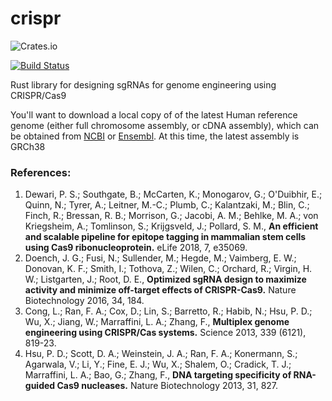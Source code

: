 # crispr

![Crates.io](https://img.shields.io/crates/v/crispr.svg)

[![Build Status](https://travis-ci.com/lazear/crispr.svg?branch=master)](https://travis-ci.com/lazear/crispr)

Rust library for designing sgRNAs for genome engineering using CRISPR/Cas9

You'll want to download a local copy of of the latest Human reference genome (either full chromosome assembly, or cDNA assembly), which can be obtained from [NCBI](https://www.ncbi.nlm.nih.gov/assembly/?term=GRCh38) or [Ensembl](https://uswest.ensembl.org/Homo_sapiens/Info/Index). At this time, the latest assembly is GRCh38

### References:

1.	Dewari, P. S.; Southgate, B.; McCarten, K.; Monogarov, G.; O'Duibhir, E.; Quinn, N.; Tyrer, A.; Leitner, M.-C.; Plumb, C.; Kalantzaki, M.; Blin, C.; Finch, R.; Bressan, R. B.; Morrison, G.; Jacobi, A. M.; Behlke, M. A.; von Kriegsheim, A.; Tomlinson, S.; Krijgsveld, J.; Pollard, S. M., __An efficient and scalable pipeline for epitope tagging in mammalian stem cells using Cas9 ribonucleoprotein.__ eLife 2018, 7, e35069.
2.	Doench, J. G.; Fusi, N.; Sullender, M.; Hegde, M.; Vaimberg, E. W.; Donovan, K. F.; Smith, I.; Tothova, Z.; Wilen, C.; Orchard, R.; Virgin, H. W.; Listgarten, J.; Root, D. E., __Optimized sgRNA design to maximize activity and minimize off-target effects of CRISPR-Cas9.__ Nature Biotechnology 2016, 34, 184.
3.	Cong, L.; Ran, F. A.; Cox, D.; Lin, S.; Barretto, R.; Habib, N.; Hsu, P. D.; Wu, X.; Jiang, W.; Marraffini, L. A.; Zhang, F., __Multiplex genome engineering using CRISPR/Cas systems.__ Science 2013, 339 (6121), 819-23.
4.	Hsu, P. D.; Scott, D. A.; Weinstein, J. A.; Ran, F. A.; Konermann, S.; Agarwala, V.; Li, Y.; Fine, E. J.; Wu, X.; Shalem, O.; Cradick, T. J.; Marraffini, L. A.; Bao, G.; Zhang, F., __DNA targeting specificity of RNA-guided Cas9 nucleases.__ Nature Biotechnology 2013, 31, 827.


